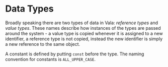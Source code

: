 # Data Types

Broadly speaking there are two types of data in Vala: *reference types*
and *value types*. These names describe how instances of the types are passed around the system - a value type is copied whenever it is assigned to a new identifier, a reference type is not copied, instead the new identifier is simply a new reference to the same object. 

A constant is defined by putting `const` before the type. The naming convention for constants is `ALL_UPPER_CASE`. 

